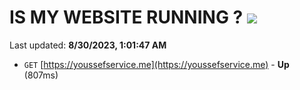 # IS MY WEBSITE RUNNING ? [![](https://img.shields.io/static/v1?label=Sponsor&message=%E2%9D%A4&logo=GitHub&color=%23fe8e86)](https://github.com/sponsors/<username>)

Last updated: **8/30/2023, 1:01:47 AM**

- `GET` [https://youssefservice.me](https://youssefservice.me) - **Up** (807ms)
